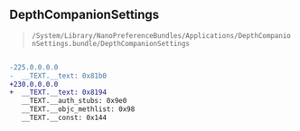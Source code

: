 ## DepthCompanionSettings

> `/System/Library/NanoPreferenceBundles/Applications/DepthCompanionSettings.bundle/DepthCompanionSettings`

```diff

-225.0.0.0.0
-  __TEXT.__text: 0x81b0
+230.0.0.0.0
+  __TEXT.__text: 0x8194
   __TEXT.__auth_stubs: 0x9e0
   __TEXT.__objc_methlist: 0x98
   __TEXT.__const: 0x144

```

